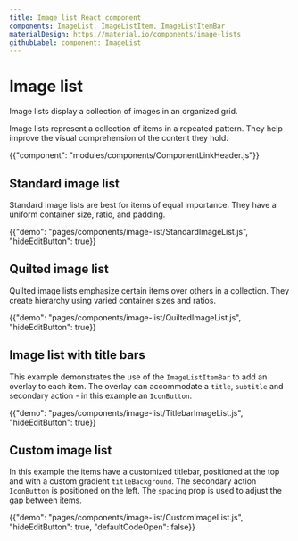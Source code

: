 ```yaml
---
title: Image list React component
components: ImageList, ImageListItem, ImageListItemBar
materialDesign: https://material.io/components/image-lists
githubLabel: component: ImageList
---
```


# Image list

<p class="description">Image lists display a collection of images in an organized grid.</p>

Image lists represent a collection of items in a repeated pattern. They help improve the visual comprehension of the content they hold.

{{"component": "modules/components/ComponentLinkHeader.js"}}

## Standard image list

Standard image lists are best for items of equal importance. They have a uniform container size, ratio, and padding.

{{"demo": "pages/components/image-list/StandardImageList.js", "hideEditButton": true}}

## Quilted image list

Quilted image lists emphasize certain items over others in a collection. They create hierarchy using varied container sizes and ratios.

{{"demo": "pages/components/image-list/QuiltedImageList.js", "hideEditButton": true}}

## Image list with title bars

This example demonstrates the use of the `ImageListItemBar` to add an overlay to each item.
The overlay can accommodate a `title`, `subtitle` and secondary action - in this example an `IconButton`.

{{"demo": "pages/components/image-list/TitlebarImageList.js", "hideEditButton": true}}

## Custom image list

In this example the items have a customized titlebar, positioned at the top and with a custom gradient `titleBackground`.
The secondary action `IconButton` is positioned on the left. The `spacing` prop is used to adjust the gap between items.

{{"demo": "pages/components/image-list/CustomImageList.js", "hideEditButton": true, "defaultCodeOpen": false}}
